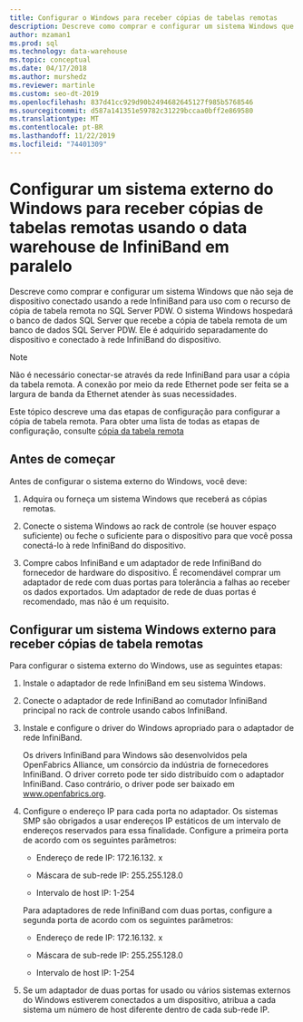 ```yaml
---
title: Configurar o Windows para receber cópias de tabelas remotas
description: Descreve como comprar e configurar um sistema Windows que não seja de dispositivo conectado usando a rede InfiniBand para uso com o recurso de cópia de tabela remota em paralelo data warehouse. O sistema Windows hospedará o banco de dados SQL Server que recebe a cópia de tabela remota de um banco de dados SQL Server PDW. Ele é adquirido separadamente do dispositivo e conectado à rede InfiniBand do dispositivo.
author: mzaman1
ms.prod: sql
ms.technology: data-warehouse
ms.topic: conceptual
ms.date: 04/17/2018
ms.author: murshedz
ms.reviewer: martinle
ms.custom: seo-dt-2019
ms.openlocfilehash: 837d41cc929d90b2494682645127f985b5768546
ms.sourcegitcommit: d587a141351e59782c31229bccaa0bff2e869580
ms.translationtype: MT
ms.contentlocale: pt-BR
ms.lasthandoff: 11/22/2019
ms.locfileid: "74401309"
---
```

# <a name="configure-an-external-windows-system-to-receive-remote-table-copies-using-infiniband---parallel-data-warehouse"></a>Configurar um sistema externo do Windows para receber cópias de tabelas remotas usando o data warehouse de InfiniBand em paralelo
Descreve como comprar e configurar um sistema Windows que não seja de dispositivo conectado usando a rede InfiniBand para uso com o recurso de cópia de tabela remota no SQL Server PDW. O sistema Windows hospedará o banco de dados SQL Server que recebe a cópia de tabela remota de um banco de dados SQL Server PDW. Ele é adquirido separadamente do dispositivo e conectado à rede InfiniBand do dispositivo.  
  
> [!NOTE]  
> Não é necessário conectar-se através da rede InfiniBand para usar a cópia da tabela remota. A conexão por meio da rede Ethernet pode ser feita se a largura de banda da Ethernet atender às suas necessidades.  
  
Este tópico descreve uma das etapas de configuração para configurar a cópia de tabela remota. Para obter uma lista de todas as etapas de configuração, consulte [cópia da tabela remota](remote-table-copy.md)  
  
## <a name="before-you-begin"></a>Antes de começar  
Antes de configurar o sistema externo do Windows, você deve:  
  
1.  Adquira ou forneça um sistema Windows que receberá as cópias remotas.  
  
2.  Conecte o sistema Windows ao rack de controle (se houver espaço suficiente) ou feche o suficiente para o dispositivo para que você possa conectá-lo à rede InfiniBand do dispositivo.  
  
3.  Compre cabos InfiniBand e um adaptador de rede InfiniBand do fornecedor de hardware do dispositivo. É recomendável comprar um adaptador de rede com duas portas para tolerância a falhas ao receber os dados exportados. Um adaptador de rede de duas portas é recomendado, mas não é um requisito.  
  
## <a name="HowToWindows"></a>Configurar um sistema Windows externo para receber cópias de tabela remotas  
Para configurar o sistema externo do Windows, use as seguintes etapas:  
  
1.  Instale o adaptador de rede InfiniBand em seu sistema Windows.  
  
2.  Conecte o adaptador de rede InfiniBand ao comutador InfiniBand principal no rack de controle usando cabos InfiniBand.  
  
3.  Instale e configure o driver do Windows apropriado para o adaptador de rede InfiniBand.  
  
    Os drivers InfiniBand para Windows são desenvolvidos pela OpenFabrics Alliance, um consórcio da indústria de fornecedores InfiniBand.  O driver correto pode ter sido distribuído com o adaptador InfiniBand. Caso contrário, o driver pode ser baixado em www.openfabrics.org.  
  
4.  Configure o endereço IP para cada porta no adaptador. Os sistemas SMP são obrigados a usar endereços IP estáticos de um intervalo de endereços reservados para essa finalidade. Configure a primeira porta de acordo com os seguintes parâmetros:  
  
    -   Endereço de rede IP: 172.16.132. x  
  
    -   Máscara de sub-rede IP: 255.255.128.0  
  
    -   Intervalo de host IP: 1-254  
  
    Para adaptadores de rede InfiniBand com duas portas, configure a segunda porta de acordo com os seguintes parâmetros:  
  
    -   Endereço de rede IP: 172.16.132. x  
  
    -   Máscara de sub-rede IP: 255.255.128.0  
  
    -   Intervalo de host IP: 1-254  
  
5.  Se um adaptador de duas portas for usado ou vários sistemas externos do Windows estiverem conectados a um dispositivo, atribua a cada sistema um número de host diferente dentro de cada sub-rede IP.  
  
<!-- MISSING LINKS 
## See Also  
[Common Metadata Query Examples &#40;SQL Server PDW&#41;](../sqlpdw/common-metadata-query-examples-sql-server-pdw.md)  
-->
  
